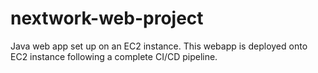 # nextwork-web-project
Java web app set up on an EC2 instance. This webapp is deployed onto EC2 instance following a complete CI/CD pipeline.
